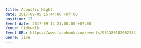 ```yaml
---
title: Acoustic Night
date: 2017-09-05 15:44:00 +07:00
position: 17
Event date: 2017-09-14 21:00:00 +07:00
Venue: Sidewalk
Event URL: https://www.facebook.com/events/981380182002184
Genre: live
---
```


